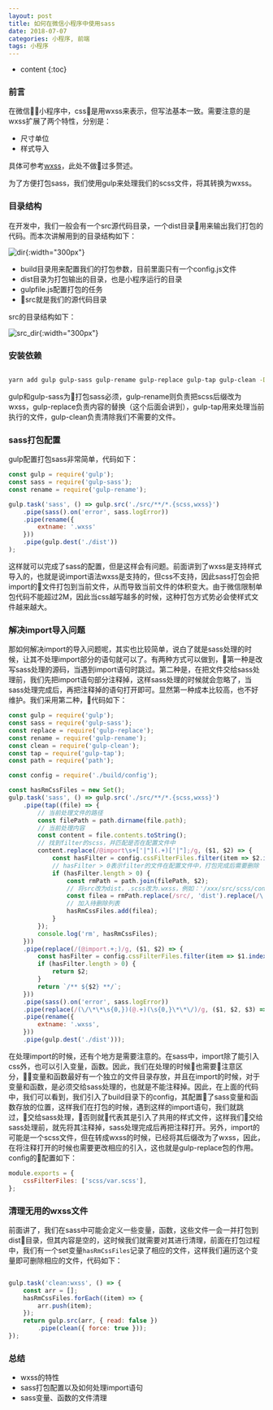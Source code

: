 ```yaml
---
layout: post
title: 如何在微信小程序中使用sass
date: 2018-07-07
categories: 小程序, 前端
tags: 小程序
---
```


* content
{:toc}

### 前言

在微信小程序中，css是用wxss来表示，但写法基本一致。需要注意的是wxss扩展了两个特性，分别是：

* 尺寸单位
* 样式导入

具体可参考[wxss](https://developers.weixin.qq.com/miniprogram/dev/framework/view/wxss.html)，此处不做过多赘述。

为了方便打包sass，我们使用gulp来处理我们的scss文件，将其转换为wxss。

### 目录结构

在开发中，我们一般会有一个src源代码目录，一个dist目录用来输出我们打包的代码。而本次讲解用到的目录结构如下：

![dir](/images/posts/wxapp/sass/dir.png){:width="300px"}

* build目录用来配置我们的打包参数，目前里面只有一个config.js文件
* dist目录为打包输出的目录，也是小程序运行的目录
* gulpfile.js配置打包的任务
* src就是我们的源代码目录

src的目录结构如下：

![src_dir](/images/posts/wxapp/sass/src_dir.png){:width="300px"}


### 安装依赖


```bash

yarn add gulp gulp-sass gulp-rename gulp-replace gulp-tap gulp-clean -D

```

gulp和gulp-sass为打包sass必须，gulp-rename则负责把scss后缀改为wxss，gulp-replace负责内容的替换（这个后面会讲到），gulp-tap用来处理当前执行的文件，gulp-clean负责清除我们不需要的文件。

### sass打包配置

gulp配置打包sass非常简单，代码如下：

```js
const gulp = require('gulp');
const sass = require('gulp-sass');
const rename = require('gulp-rename');

gulp.task('sass', () => gulp.src('./src/**/*.{scss,wxss}')
    .pipe(sass().on('error', sass.logError))
    .pipe(rename({
        extname: '.wxss'
    }))
    .pipe(gulp.dest('./dist'))
);
```
这样就可以完成了sass的配置，但是这样会有问题。前面讲到了wxss是支持样式导入的，也就是说import语法wxss是支持的，但css不支持，因此sass打包会把import的文件打包到当前文件，从而导致当前文件的体积变大。由于微信限制单包代码不能超过2M，因此当css越写越多的时候，这种打包方式势必会使样式文件越来越大。

### 解决import导入问题

那如何解决import的导入问题呢，其实也比较简单，说白了就是sass处理的时候，让其不处理import部分的语句就可以了。有两种方式可以做到，第一种是改写sass处理的源码，当遇到import语句时跳过。第二种是，在把文件交给sass处理前，我们先把import语句部分注释掉，这样sass处理的时候就会忽略了，当sass处理完成后，再把注释掉的语句打开即可。显然第一种成本比较高，也不好维护。我们采用第二种，代码如下：

```js
const gulp = require('gulp');
const sass = require('gulp-sass');
const replace = require('gulp-replace');
const rename = require('gulp-rename');
const clean = require('gulp-clean');
const tap = require('gulp-tap');
const path = require('path');

const config = require('./build/config');

const hasRmCssFiles = new Set();
gulp.task('sass', () => gulp.src('./src/**/*.{scss,wxss}')
    .pipe(tap((file) => {
        // 当前处理文件的路径
        const filePath = path.dirname(file.path);
        // 当前处理内容
        const content = file.contents.toString();
        // 找到filter的scss，并匹配是否在配置文件中
        content.replace(/@import\s+['|"](.+)['|"];/g, ($1, $2) => {
            const hasFilter = config.cssFilterFiles.filter(item => $2.indexOf(item) > -1);
            // hasFilter > 0表示filter的文件在配置文件中，打包完成后需要删除
            if (hasFilter.length > 0) {
                const rmPath = path.join(filePath, $2);
                // 将src改为dist，.scss改为.wxss，例如：'/xxx/src/scss/const.scss' => '/xxx/dist/scss/const.wxss'
                const filea = rmPath.replace(/src/, 'dist').replace(/\.scss/, '.wxss');
                // 加入待删除列表
                hasRmCssFiles.add(filea);
            }
        });
        console.log('rm', hasRmCssFiles);
    }))
    .pipe(replace(/(@import.+;)/g, ($1, $2) => {
        const hasFilter = config.cssFilterFiles.filter(item => $1.indexOf(item) > -1);
        if (hasFilter.length > 0) {
            return $2;
        }
        return `/** ${$2} **/`;
    }))
    .pipe(sass().on('error', sass.logError))
    .pipe(replace(/(\/\*\*\s{0,})(@.+)(\s{0,}\*\*\/)/g, ($1, $2, $3) => $3.replace(/\.scss/g, '.wxss')))
    .pipe(rename({
        extname: '.wxss',
    }))
    .pipe(gulp.dest('./dist')));
```

在处理import的时候，还有个地方是需要注意的。在sass中，import除了能引入css外，也可以引入变量，函数。因此，我们在处理的时候也需要注意区分，变量和函数最好有一个独立的文件目录存放，并且在import的时候，对于变量和函数，是必须交给sass处理的，也就是不能注释掉。因此，在上面的代码中，我们可以看到，我们引入了build目录下的config，其配置了sass变量和函数存放的位置，这样我们在打包的时候，遇到这样的import语句，我们就跳过，交给sass处理，否则就代表其是引入了共用的样式文件，这样我们交给sass处理前，就先将其注释掉，sass处理完成后再把注释打开。另外，import的可能是一个scss文件，但在转成wxss的时候，已经将其后缀改为了wxss，因此，在将注释打开的时候也需要更改相应的引入，这也就是gulp-replace包的作用。config的配置如下：

```js
module.exports = {
    cssFilterFiles: ['scss/var.scss'],
};
```

### 清理无用的wxss文件

前面讲了，我们在sass中可能会定义一些变量，函数，这些文件一会一并打包到dist目录，但其内容是空的，这时候我们就需要对其进行清理，前面在打包过程中，我们有一个set变量```hasRmCssFiles```记录了相应的文件，这样我们遍历这个变量即可删除相应的文件，代码如下：

```js

gulp.task('clean:wxss', () => {
    const arr = [];
    hasRmCssFiles.forEach((item) => {
        arr.push(item);
    });
    return gulp.src(arr, { read: false })
        .pipe(clean({ force: true }));
});

```

### 总结

* wxss的特性
* sass打包配置以及如何处理import语句
* sass变量、函数的文件清理


